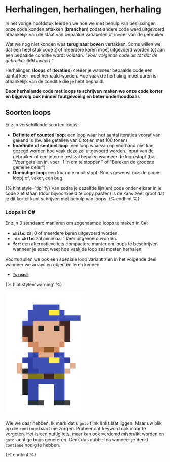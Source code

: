 # Herhalingen, herhalingen, herhaling

In het vorige hoofdstuk leerden we hoe we met behulp van beslissingen onze code konden aftakken (**branchen**) zodat andere code werd uitgevoerd afhankelijk van de staat van bepaalde variabelen of invoer van de gebruiker. 

Wat we nog niet konden was **terug naar boven** vertakken. Soms willen we dat een heel stuk code 2 of meerdere keren moet uitgevoerd worden tot aan een bepaalde conditie wordt voldaan. *"Voer volgende code uit tot dat de gebruiker 666 invoert."* 

Herhalingen (**loops** of **iteraties**) creëer je wanneer bepaalde code een aantal keer moet herhaald worden. Hoe vaak de herhaling moet duren is afhankelijk van de conditie die je hebt bepaald. 

**Door herhalende code met loops te schrijven maken we onze code korter en bijgevolg ook minder foutgevoelig en beter onderhoudbaar.**


## Soorten loops

Er zijn verschillende soorten loops:
* **Definite of counted loop**: een loop waar het aantal iteraties vooraf van gekend is (bv. alle getallen van 0 tot en met 100 tonen)
* **Indefinite of sentinel loop**: een loop waarvan op voorhand niet kan gezegd worden hoe vaak deze zal uitgevoerd worden. Input van de gebruiker of een interne test zal bepalen wanneer de loop stopt (bv. "Voer getallen in, voer -1 in om te stoppen" of "Bereken de grootste gemene deler")
* **Oneindige loop**: een loop die nooit stopt. Soms gewenst (bv. de game loop) of, vaker, een bug.

{% hint style='tip' %}
Van zodra je dezelfde lijn(en) code onder elkaar in je code ziet staan (door bijvoorbeeld te copy pasten) is de kans zéér groot dat je dit korter kunt schrijven met behulp van loops.
{% endhint %}


### Loops in C#
Er zijn 3 standaard manieren om zogenaamde loops te maken in C#:
* **``while``**: zal 0 of meerdere keren uitgevoerd worden.
* **`` do while``**: zal minimaal 1 keer uitgevoerd worden.
* **``for``**: een alternatieve iets compactere manier om loops te beschrijven wanneer je exact weet hoe vaak de loop zal moeten herhalen.

Voorts zullen we ook een speciale loop variant zien in het volgende deel wanneer we arrays en objecten leren kennen:
* [**``foreach``**](../11_arraysvanklassen/3_foreach.md)


<!---NOBOOKSTART--->
{% hint style='warning' %}
<!---NOBOOKEND--->
<!---{aside}--->
<!--- {float:right, width:50%} --->
![](../assets/gotopolice.png)

Wie we daar hebben. Ik merk dat u ``goto`` flink links laat liggen. Maar uw blik op die ``continue`` baart me zorgen. Probeer dat keyword ook maar te vergeten. Het is een nuttig iets, maar kan ook verdomd misbruikt worden en ``goto``-achtige bugs genereren. Denk dus dubbel na wanneer je denkt ``continue`` nodig te hebben.
<!---{/aside}--->
<!---NOBOOKSTART--->
{% endhint %}
<!---NOBOOKEND--->






















